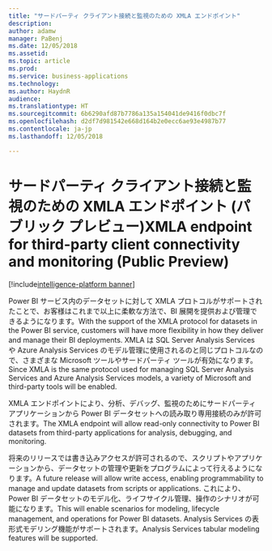 ```yaml
---
title: "サードパーティ クライアント接続と監視のための XMLA エンドポイント"
description: 
author: adamw
manager: PaBenj
ms.date: 12/05/2018
ms.assetid: 
ms.topic: article
ms.prod: 
ms.service: business-applications
ms.technology: 
ms.author: HaydnR
audience: 
ms.translationtype: HT
ms.sourcegitcommit: 6b6290afd87b7786a135a154041de9416f0dbc7f
ms.openlocfilehash: d2df7d981542e668d164b2e0ecc6ae93e4987b77
ms.contentlocale: ja-jp
ms.lasthandoff: 12/05/2018

---
```

# <a name="xmla-endpoint-for-third-party-client-connectivity-and-monitoring-public-preview"></a><span data-ttu-id="02fdf-102">サードパーティ クライアント接続と監視のための XMLA エンドポイント (パブリック プレビュー)</span><span class="sxs-lookup"><span data-stu-id="02fdf-102">XMLA endpoint for third-party client connectivity and monitoring (Public Preview)</span></span>

[!include[intelligence-platform banner](../../includes/intelligence-platform.md)]

<span data-ttu-id="02fdf-103">Power BI サービス内のデータセットに対して XMLA プロトコルがサポートされたことで、お客様はこれまで以上に柔軟な方法で、BI 展開を提供および管理できるようになります。</span><span class="sxs-lookup"><span data-stu-id="02fdf-103">With the support of the XMLA protocol for datasets in the Power BI service, customers will have more flexibility in how they deliver and manage their BI deployments.</span></span> <span data-ttu-id="02fdf-104">XMLA は SQL Server Analysis Services や Azure Analysis Services のモデル管理に使用されるのと同じプロトコルなので、さまざまな Microsoft ツールやサードパーティ ツールが有効になります。</span><span class="sxs-lookup"><span data-stu-id="02fdf-104">Since XMLA is the same protocol used for managing SQL Server Analysis Services and Azure Analysis Services models, a variety of Microsoft and third-party tools will be enabled.</span></span>

<span data-ttu-id="02fdf-105">XMLA エンドポイントにより、分析、デバッグ、監視のためにサードパーティ アプリケーションから Power BI データセットへの読み取り専用接続のみが許可されます。</span><span class="sxs-lookup"><span data-stu-id="02fdf-105">The XMLA endpoint will allow read-only connectivity to Power BI datasets from third-party applications for analysis, debugging, and monitoring.</span></span>

<span data-ttu-id="02fdf-106">将来のリリースでは書き込みアクセスが許可されるので、スクリプトやアプリケーションから、データセットの管理や更新をプログラムによって行えるようになります。</span><span class="sxs-lookup"><span data-stu-id="02fdf-106">A future release will allow write access, enabling programmability to manage and update datasets from scripts or applications.</span></span> <span data-ttu-id="02fdf-107">これにより、Power BI データセットのモデル化、ライフサイクル管理、操作のシナリオが可能になります。</span><span class="sxs-lookup"><span data-stu-id="02fdf-107">This will enable scenarios for modeling, lifecycle management, and operations for Power BI datasets.</span></span> <span data-ttu-id="02fdf-108">Analysis Services の表形式モデリング機能がサポートされます。</span><span class="sxs-lookup"><span data-stu-id="02fdf-108">Analysis Services tabular modeling features will be supported.</span></span>

